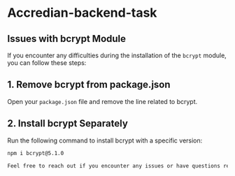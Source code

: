# Accredian-backend-task

## Issues with bcrypt Module

If you encounter any difficulties during the installation of the `bcrypt` module, you can follow these steps:

## 1. Remove bcrypt from package.json

Open your `package.json` file and remove the line related to bcrypt.

## 2. Install bcrypt Separately

Run the following command to install bcrypt with a specific version:

```bash
npm i bcrypt@5.1.0

Feel free to reach out if you encounter any issues or have questions related to the Accredian project!
